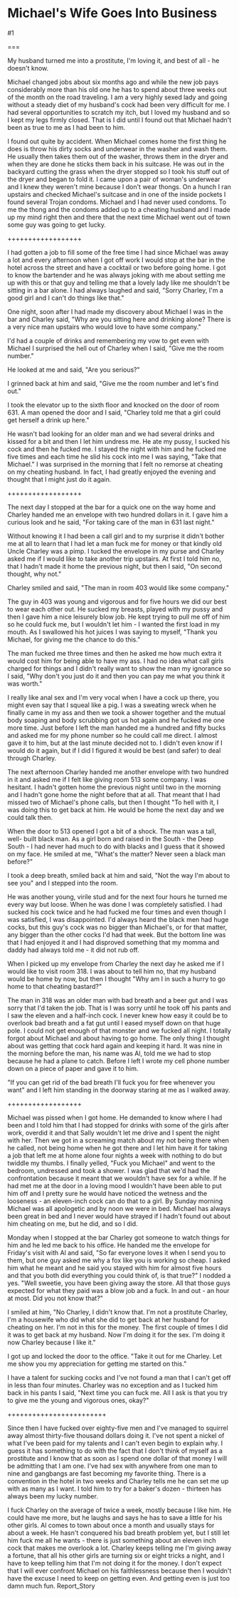 Michael's Wife Goes Into Business
=================================
#1 

===

My husband turned me into a prostitute, I'm loving it, and best of all - he doesn't know. 

Michael changed jobs about six months ago and while the new job pays considerably more than his old one he has to spend about three weeks out of the month on the road traveling. I am a very highly sexed lady and going without a steady diet of my husband's cock had been very difficult for me. I had several opportunities to scratch my itch, but I loved my husband and so I kept my legs firmly closed. That is I did until I found out that Michael hadn't been as true to me as I had been to him. 

I found out quite by accident. When Michael comes home the first thing he does is throw his dirty socks and underwear in the washer and wash them. He usually then takes them out of the washer, throws them in the dryer and when they are done he sticks them back in his suitcase. He was out in the backyard cutting the grass when the dryer stopped so I took his stuff out of the dryer and began to fold it. I came upon a pair of woman's underwear and I knew they weren't mine because I don't wear thongs. On a hunch I ran upstairs and checked Michael's suitcase and in one of the inside pockets I found several Trojan condoms. Michael and I had never used condoms. To me the thong and the condoms added up to a cheating husband and I made up my mind right then and there that the next time Michael went out of town some guy was going to get lucky. 

++++++++++++++++++ 

I had gotten a job to fill some of the free time I had since Michael was away a lot and every afternoon when I got off work I would stop at the bar in the hotel across the street and have a cocktail or two before going home. I got to know the bartender and he was always joking with me about setting me up with this or that guy and telling me that a lovely lady like me shouldn't be sitting in a bar alone. I had always laughed and said, "Sorry Charley, I'm a good girl and I can't do things like that." 

One night, soon after I had made my discovery about Michael I was in the bar and Charley said, "Why are you sitting here and drinking alone? There is a very nice man upstairs who would love to have some company." 

I'd had a couple of drinks and remembering my vow to get even with Michael I surprised the hell out of Charley when I said, "Give me the room number." 

He looked at me and said, "Are you serious?" 

I grinned back at him and said, "Give me the room number and let's find out." 

I took the elevator up to the sixth floor and knocked on the door of room 631. A man opened the door and I said, "Charley told me that a girl could get herself a drink up here." 

He wasn't bad looking for an older man and we had several drinks and kissed for a bit and then I let him undress me. He ate my pussy, I sucked his cock and then he fucked me. I stayed the night with him and he fucked me five times and each time he slid his cock into me I was saying, "Take that Michael." I was surprised in the morning that I felt no remorse at cheating on my cheating husband. In fact, I had greatly enjoyed the evening and thought that I might just do it again. 

++++++++++++++++++ 

The next day I stopped at the bar for a quick one on the way home and Charley handed me an envelope with two hundred dollars in it. I gave him a curious look and he said, "For taking care of the man in 631 last night." 

Without knowing it I had been a call girl and to my surprise it didn't bother me at all to learn that I had let a man fuck me for money or that kindly old Uncle Charley was a pimp. I tucked the envelope in my purse and Charley asked me if I would like to take another trip upstairs. At first I told him no, that I hadn't made it home the previous night, but then I said, "On second thought, why not." 

Charley smiled and said, "The man in room 403 would like some company." 

The guy in 403 was young and vigorous and for five hours we did our best to wear each other out. He sucked my breasts, played with my pussy and then I gave him a nice leisurely blow job. He kept trying to pull me off of him so he could fuck me, but I wouldn't let him - I wanted the first load in my mouth. As I swallowed his hot juices I was saying to myself, "Thank you Michael, for giving me the chance to do this." 

The man fucked me three times and then he asked me how much extra it would cost him for being able to have my ass. I had no idea what call girls charged for things and I didn't really want to show the man my ignorance so I said, "Why don't you just do it and then you can pay me what you think it was worth." 

I really like anal sex and I'm very vocal when I have a cock up there, you might even say that I squeal like a pig. I was a sweating wreck when he finally came in my ass and then we took a shower together and the mutual body soaping and body scrubbing got us hot again and he fucked me one more time. Just before I left the man handed me a hundred and fifty bucks and asked me for my phone number so he could call me direct. I almost gave it to him, but at the last minute decided not to. I didn't even know if I would do it again, but if I did I figured it would be best (and safer) to deal through Charley. 

The next afternoon Charley handed me another envelope with two hundred in it and asked me if I felt like giving room 513 some company. I was hesitant. I hadn't gotten home the previous night until two in the morning and I hadn't gone home the night before that at all. That meant that I had missed two of Michael's phone calls, but then I thought "To hell with it, I was doing this to get back at him. He would be home the next day and we could talk then. 

When the door to 513 opened I got a bit of a shock. The man was a tall, well- built black man. As a girl born and raised in the South - the Deep South - I had never had much to do with blacks and I guess that it showed on my face. He smiled at me, "What's the matter? Never seen a black man before?" 

I took a deep breath, smiled back at him and said, "Not the way I'm about to see you" and I stepped into the room. 

He was another young, virile stud and for the next four hours he turned me every way but loose. When he was done I was completely satisfied. I had sucked his cock twice and he had fucked me four times and even though I was satisfied, I was disappointed. I'd always heard the black men had huge cocks, but this guy's cock was no bigger than Michael's, or for that matter, any bigger than the other cocks I'd had that week. But the bottom line was that I had enjoyed it and I had disproved something that my momma and daddy had always told me - it did not rub off. 

When I picked up my envelope from Charley the next day he asked me if I would like to visit room 318. I was about to tell him no, that my husband would be home by now, but then I thought "Why am I in such a hurry to go home to that cheating bastard?" 

The man in 318 was an older man with bad breath and a beer gut and I was sorry that I'd taken the job. That is I was sorry until he took off his pants and I saw the eleven and a half-inch cock. I never knew how easy it could be to overlook bad breath and a fat gut until I eased myself down on that huge pole. I could not get enough of that monster and we fucked all night. I totally forgot about Michael and about having to go home. The only thing I thought about was getting that cock hard again and keeping it hard. It was nine in the morning before the man, his name was Al, told me we had to stop because he had a plane to catch. Before I left I wrote my cell phone number down on a piece of paper and gave it to him. 

"If you can get rid of the bad breath I'll fuck you for free whenever you want" and I left him standing in the doorway staring at me as I walked away. 

++++++++++++++++++ 

Michael was pissed when I got home. He demanded to know where I had been and I told him that I had stopped for drinks with some of the girls after work, overdid it and that Sally wouldn't let me drive and I spent the night with her. Then we got in a screaming match about my not being there when he called, not being home when he got there and I let him have it for taking a job that left me at home alone four nights a week with nothing to do but twiddle my thumbs. I finally yelled, "Fuck you Michael" and went to the bedroom, undressed and took a shower. I was glad that we'd had the confrontation because it meant that we wouldn't have sex for a while. If he had met me at the door in a loving mood I wouldn't have been able to put him off and I pretty sure he would have noticed the wetness and the looseness - an eleven-inch cock can do that to a girl. By Sunday morning Michael was all apologetic and by noon we were in bed. Michael has always been great in bed and I never would have strayed if I hadn't found out about him cheating on me, but he did, and so I did. 

Monday when I stopped at the bar Charley got someone to watch things for him and he led me back to his office. He handed me the envelope for Friday's visit with Al and said, "So far everyone loves it when I send you to them, but one guy asked me why a fox like you is working so cheap. I asked him what he meant and he said you stayed with him for almost five hours and that you both did everything you could think of, is that true?" I nodded a yes. "Well sweetie, you have been giving away the store. All that those guys expected for what they paid was a blow job and a fuck. In and out - an hour at most. Did you not know that?" 

I smiled at him, "No Charley, I didn't know that. I'm not a prostitute Charley, I'm a housewife who did what she did to get back at her husband for cheating on her. I'm not in this for the money. The first couple of times I did it was to get back at my husband. Now I'm doing it for the sex. I'm doing it now Charley because I like it." 

I got up and locked the door to the office. "Take it out for me Charley. Let me show you my appreciation for getting me started on this." 

I have a talent for sucking cocks and I've not found a man that I can't get off in less than four minutes. Charley was no exception and as I tucked him back in his pants I said, "Next time you can fuck me. All I ask is that you try to give me the young and vigorous ones, okay?" 

++++++++++++++++++++++++ 

Since then I have fucked over eighty-five men and I've managed to squirrel away almost thirty-five thousand dollars doing it. I've not spent a nickel of what I've been paid for my talents and I can't even begin to explain why. I guess it has something to do with the fact that I don't think of myself as a prostitute and I know that as soon as I spend one dollar of that money I will be admitting that I am one. I've had sex with anywhere from one man to nine and gangbangs are fast becoming my favorite thing. There is a convention in the hotel in two weeks and Charley tells me he can set me up with as many as I want. I told him to try for a baker's dozen - thirteen has always been my lucky number. 

I fuck Charley on the average of twice a week, mostly because I like him. He could have me more, but he laughs and says he has to save a little for his other girls. Al comes to town about once a month and usually stays for about a week. He hasn't conquered his bad breath problem yet, but I still let him fuck me all he wants - there is just something about an eleven inch cock that makes me overlook a lot. Charley keeps telling me I'm giving away a fortune, that all his other girls are turning six or eight tricks a night, and I have to keep telling him that I'm not doing it for the money. I don't expect that I will ever confront Michael on his faithlessness because then I wouldn't have the excuse I need to keep on getting even. And getting even is just too damn much fun. Report_Story 
